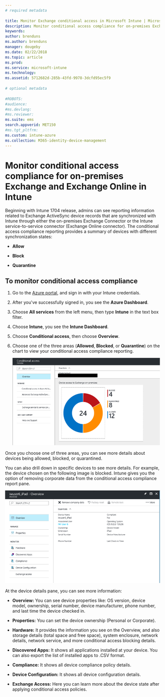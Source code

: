 ```yaml
---
# required metadata

title: Monitor Exchange conditional access in Microsoft Intune | Microsoft Intune
description: Monitor conditional access compliance for on-premises Exchange and Exchange Online through the Intune Azure portal.
keywords:
author: brenduns
ms.author: brenduns
manager: dougeby
ms.date: 02/22/2018
ms.topic: article
ms.prod:
ms.service: microsoft-intune
ms.technology:
ms.assetid: 5712682d-285b-43fd-9978-3dcfd95ec5f9

# optional metadata

#ROBOTS:
#audience:
#ms.devlang:
#ms.reviewer:
ms.suite: ems
search.appverid: MET150
#ms.tgt_pltfrm:
ms.custom: intune-azure
ms.collection: M365-identity-device-management
---
```


# Monitor conditional access compliance for on-premises Exchange and Exchange Online in Intune

Beginning with Intune 1704 release, admins can see reporting information related to Exchange ActiveSync device records that are synchronized with Intune through either the on-premises Exchange Connector or the Intune service-to-service connector (Exchange Online connector). The conditional access compliance reporting provides a summary of devices with different synchronization states:

-   **Allow**

-   **Block**

-   **Quarantine**

## To monitor conditional access compliance

1.  Go to the [Azure portal](https://portal.azure.com/), and sign in with your Intune credentials.

2.  After you've successfully signed in, you see the **Azure Dashboard**.

3.  Choose **All services** from the left menu, then type **Intune** in the text box filter.

4.  Choose **Intune**, you see the **Intune Dashboard**.

5.  Choose **Conditional access**, then choose **Overview**.

6.  Choose one of the three areas (**Allowed**, **Blocked**, or **Quarantine**) on the chart to view your conditional access compliance reporting.

    ![Image of the Conditional Access Dashboard](./media/CA-reporting-intune-1.png)

Once you choose one of three areas, you can see more details about devices being allowed, blocked, or quarantined.

You can also drill down in specific devices to see more details. For example, the device chosen on the following image is blocked. Intune gives you the option of removing corporate data from the conditional access compliance report pane.

![Image of Conditional access device detail reporting](./media/CA-reporting-intune-3.png)

At the device details pane, you can see more information:

-   **Overview:** You can see device properties like: OS version, device model, ownership, serial number, device manufacturer, phone number, and last time the device checked in.

-   **Properties:** You can set the device ownership (Personal or Corporate).

-   **Hardware:** It provides the information you see on the Overview, and also storage details (total space and free space), system enclosure, network details, network service, and more conditional access blocking details.

-   **Discovered Apps:** It shows all applications installed at your device. You can also export the list of installed apps to .CSV format.

-   **Compliance:** It shows all device compliance policy details.

-   **Device Configuration:** It shows all device configuration details.

-   **Exchange Access:** Here you can learn more about the device state after applying conditional access policies.
